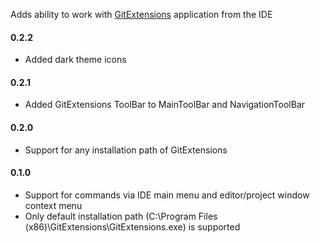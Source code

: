 <p>Adds ability to work with <a href="https://github.com/gitextensions/gitextensions">GitExtensions</a> application from the IDE</p>

<p>
  <h4>0.2.2</h4>
  <ul>
      <li>Added dark theme icons</li>
  </ul>
  <h4>0.2.1</h4>
  <ul>
    <li>Added GitExtensions ToolBar to MainToolBar and NavigationToolBar</li>
  </ul>
  <h4>0.2.0</h4>
  <ul>
    <li>Support for any installation path of GitExtensions</li>
  </ul>
  <h4>0.1.0</h4>
  <ul>
    <li>Support for commands via IDE main menu and editor/project window context menu</li>
    <li>Only default installation path (C:\Program Files (x86)\GitExtensions\GitExtensions.exe) is supported</li>
  </ul>
</p>
